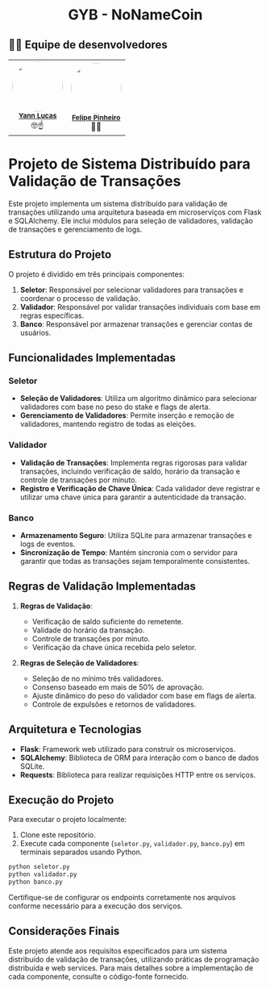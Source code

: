 <h1 align='center'>
    <p>GYB - NoNameCoin</p>
</h1>

## 🙋‍♂️ Equipe de desenvolvedores
<table align='center'>
  <tr>
    <td align="center">
        <img style="border-radius: 50%;" src="https://avatars.githubusercontent.com/u/101208372?v=4" width="100px;" alt=""/><br /><sub><b><a href="https://github.com/Y4nnLS">Yann Lucas</a></b></sub></a><br />🤓☝</a></td>
    <td align="center">
        <img style="border-radius: 50%;" src="https://avatars.githubusercontent.com/u/60533993?v=4" width="100px;" alt=""/><br /><sub><b><a href="https://github.com/Ypsiloon">Felipe Pinheiro</a></b></sub></a><br />🤠✊</td>
  </table>

# Projeto de Sistema Distribuído para Validação de Transações

Este projeto implementa um sistema distribuído para validação de transações utilizando uma arquitetura baseada em microserviços com Flask e SQLAlchemy. Ele inclui módulos para seleção de validadores, validação de transações e gerenciamento de logs.

## Estrutura do Projeto

O projeto é dividido em três principais componentes:

1. **Seletor**: Responsável por selecionar validadores para transações e coordenar o processo de validação.
2. **Validador**: Responsável por validar transações individuais com base em regras específicas.
3. **Banco**: Responsável por armazenar transações e gerenciar contas de usuários.

## Funcionalidades Implementadas

### Seletor

- **Seleção de Validadores**: Utiliza um algoritmo dinâmico para selecionar validadores com base no peso do stake e flags de alerta.
- **Gerenciamento de Validadores**: Permite inserção e remoção de validadores, mantendo registro de todas as eleições.

### Validador

- **Validação de Transações**: Implementa regras rigorosas para validar transações, incluindo verificação de saldo, horário da transação e controle de transações por minuto.
- **Registro e Verificação de Chave Única**: Cada validador deve registrar e utilizar uma chave única para garantir a autenticidade da transação.

### Banco

- **Armazenamento Seguro**: Utiliza SQLite para armazenar transações e logs de eventos.
- **Sincronização de Tempo**: Mantém sincronia com o servidor para garantir que todas as transações sejam temporalmente consistentes.

## Regras de Validação Implementadas

1. **Regras de Validação**:
   - Verificação de saldo suficiente do remetente.
   - Validade do horário da transação.
   - Controle de transações por minuto.
   - Verificação da chave única recebida pelo seletor.

2. **Regras de Seleção de Validadores**:
   - Seleção de no mínimo três validadores.
   - Consenso baseado em mais de 50% de aprovação.
   - Ajuste dinâmico do peso do validador com base em flags de alerta.
   - Controle de expulsões e retornos de validadores.

## Arquitetura e Tecnologias

- **Flask**: Framework web utilizado para construir os microserviços.
- **SQLAlchemy**: Biblioteca de ORM para interação com o banco de dados SQLite.
- **Requests**: Biblioteca para realizar requisições HTTP entre os serviços.

## Execução do Projeto

Para executar o projeto localmente:

1. Clone este repositório.
3. Execute cada componente (`seletor.py`, `validador.py`, `banco.py`) em terminais separados usando Python.

```bash
python seletor.py
python validador.py
python banco.py
```

Certifique-se de configurar os endpoints corretamente nos arquivos conforme necessário para a execução dos serviços.

## Considerações Finais

Este projeto atende aos requisitos especificados para um sistema distribuído de validação de transações, utilizando práticas de programação distribuída e web services. Para mais detalhes sobre a implementação de cada componente, consulte o código-fonte fornecido.


